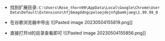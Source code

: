 - 找到扩展目录: 
`C:\Users\Rose_thorn99\AppData\Local\Google\Chrome\User Data\Default\Extensions\hfjbmagddngcpeloejdejnfgbamkjaeg\1.99.99_0`

- 在谷歌浏览器中导出
![[Pasted image 20230504155819.png]]

- 直接打开id的目录查看即可
![[Pasted image 20230504155856.png]]
